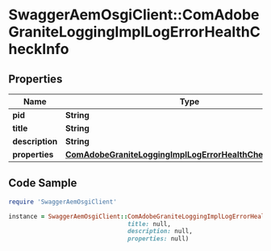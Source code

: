 # SwaggerAemOsgiClient::ComAdobeGraniteLoggingImplLogErrorHealthCheckInfo

## Properties

Name | Type | Description | Notes
------------ | ------------- | ------------- | -------------
**pid** | **String** |  | [optional] 
**title** | **String** |  | [optional] 
**description** | **String** |  | [optional] 
**properties** | [**ComAdobeGraniteLoggingImplLogErrorHealthCheckProperties**](ComAdobeGraniteLoggingImplLogErrorHealthCheckProperties.md) |  | [optional] 

## Code Sample

```ruby
require 'SwaggerAemOsgiClient'

instance = SwaggerAemOsgiClient::ComAdobeGraniteLoggingImplLogErrorHealthCheckInfo.new(pid: null,
                                 title: null,
                                 description: null,
                                 properties: null)
```


